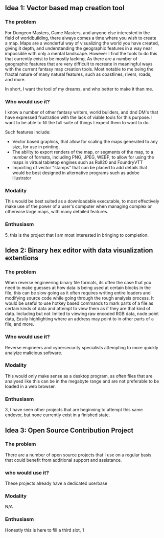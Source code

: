 ## Idea 1: Vector based map creation tool

### The problem

For Dungeon Masters, Game Masters, and anyone else interested in the field of worldbuilding, there always comes a time where you wish to create a map. Maps are a wonderful way of visualizing the world you have created, giving it depth, and understanding the geographic features in a way near impossible with only a mental landscape. However I find the tools to do this that currently exist to be mostly lacking. As there are a number of geographic features that are very difficult to recreate in meaningful ways with the current fantasy map creation tools. Most notable to me being the fractal nature of many natural features, such as coastlines, rivers, roads, and more.

In short, I want the tool of my dreams, and who better to make it than me.

### Who would use it?

I know a number of other fantasy writers, world builders, and dnd DM's that have expressed frustration with the lack of viable tools for this purpose. I want to be able to fill the full suite of things I expect them to want to do.

Such features include:

- Vector based graphics, that allow for scaling the maps generated to any size, for use in printing.
- The ability to export renders of the map, or segments of the map, to a number of formats, including PNG, JPEG, WEBP, to allow for using the maps in virtual tabletop engines such as Roll20 and FoundryVTT
- Importing of vector "stamps" that can be placed to add details that would be best designed in alternative programs such as adobe illustrator

### Modality

This would be best suited as a downloadable executable, to most effectively make use of the power of a user's computer when managing complex or otherwise large maps, with many detailed features. 

### Enthusiasm
5, this is the project that I am most interested in bringing to completion.

## Idea 2: Binary hex editor with data visualization extentions

### The problem

When reverse engineering binary file formats, its often the case that you need to make guesses at how data is being used at certain blocks in the file, this can be slow going as it often requires writing entire loaders and modifying source code while going through the rough analysis process. It would be useful to use hotkey based commands to mark parts of a file as certain kinds of data and attempt to view them as if they are that kind of data. Including but not limited to viewing raw encoded RGB data, node point data, Easily highlighting where an address may point to in other parts of a file, and more. 

### Who would use it?

Reverse engineers and cybersecurity specialists attempting to more quickly analyize malicious software.

### Modality

This would only make sense as a desktop program, as often files that are analysed like this can be in the megabyte range and are not preferable to be loaded in a web browser.

### Enthusiasm
3, I have seen other projects that are beginning to attempt this same endevor, but none currently exist in a finished state.

## Idea 3: Open Source Contribution Project

### The problem

There are a number of open source projects that I use on a regular basis that could benefit from additional support and assistance.

### who would use it?

These projects already have a dedicated userbase

### Modality

N/A

### Enthusiasm

Honestly this is here to fill a third slot, 1
